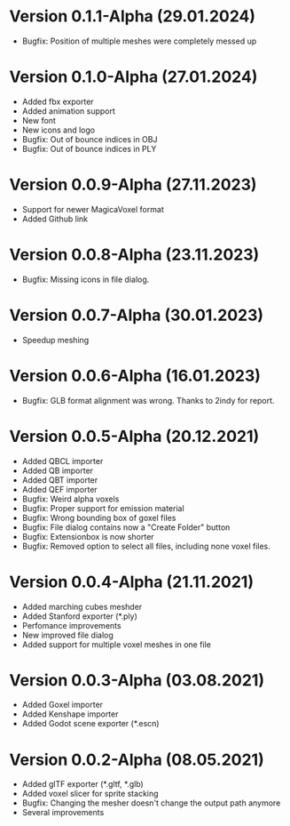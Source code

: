 # Version 0.1.1-Alpha (29.01.2024)
- Bugfix: Position of multiple meshes were completely messed up

# Version 0.1.0-Alpha (27.01.2024)
- Added fbx exporter
- Added animation support
- New font
- New icons and logo
- Bugfix: Out of bounce indices in OBJ
- Bugfix: Out of bounce indices in PLY

# Version 0.0.9-Alpha (27.11.2023)
- Support for newer MagicaVoxel format
- Added Github link

# Version 0.0.8-Alpha (23.11.2023)
- Bugfix: Missing icons in file dialog.

# Version 0.0.7-Alpha (30.01.2023)
- Speedup meshing

# Version 0.0.6-Alpha (16.01.2023)
- Bugfix: GLB format alignment was wrong. Thanks to 2indy for report.

# Version 0.0.5-Alpha (20.12.2021)
- Added QBCL importer
- Added QB importer
- Added QBT importer
- Added QEF importer
- Bugfix: Weird alpha voxels
- Bugfix: Proper support for emission material
- Bugfix: Wrong bounding box of goxel files
- Bugfix: File dialog contains now a "Create Folder" button
- Bugfix: Extensionbox is now shorter
- Bugfix: Removed option to select all files, including none voxel files.

# Version 0.0.4-Alpha (21.11.2021)
- Added marching cubes meshder
- Added Stanford exporter (*.ply)
- Perfomance improvements
- New improved file dialog
- Added support for multiple voxel meshes in one file

# Version 0.0.3-Alpha (03.08.2021)
- Added Goxel importer
- Added Kenshape importer
- Added Godot scene exporter (*.escn)

# Version 0.0.2-Alpha (08.05.2021)
- Added glTF exporter (*.gltf, *.glb)
- Added voxel slicer for sprite stacking
- Bugfix: Changing the mesher doesn't change the output path anymore
- Several improvements
